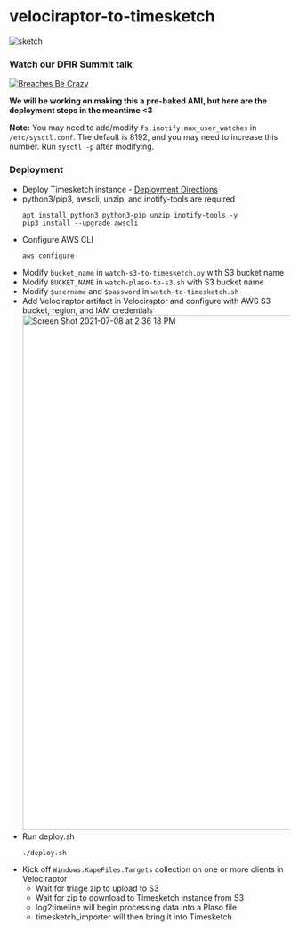 # velociraptor-to-timesketch

![sketch](https://user-images.githubusercontent.com/4219694/126829968-b613e88b-d558-4a67-a70f-c5198353b284.jpg)

### Watch our DFIR Summit talk
[![Breaches Be Crazy](http://img.youtube.com/vi/AuOWMz1nXqk/0.jpg)](https://www.youtube.com/watch?v=AuOWMz1nXqk "Breaches Be Crazy")

**We will be working on making this a pre-baked AMI, but here are the deployment steps in the meantime <3**

**Note:** You may need to add/modify `fs.inotify.max_user_watches` in `/etc/sysctl.conf`. The default is 8192, and you may need to increase this number. Run `sysctl -p` after modifying.


### Deployment
* Deploy Timesketch instance - [Deployment Directions](https://github.com/google/timesketch/blob/master/docs/getting-started/install.md)
* python3/pip3, awscli, unzip, and inotify-tools are required
  ```
  apt install python3 python3-pip unzip inotify-tools -y
  pip3 install --upgrade awscli
  ```
* Configure AWS CLI
  ```
  aws configure 
  ```
* Modify `bucket_name` in `watch-s3-to-timesketch.py` with S3 bucket name
* Modify `BUCKET_NAME` in `watch-plaso-to-s3.sh` with S3 bucket name
* Modify `$username` and `$password` in `watch-to-timesketch.sh` 
* Add Velociraptor artifact in Velociraptor and configure with AWS S3 bucket, region, and IAM credentials
  <img width="924" alt="Screen Shot 2021-07-08 at 2 36 18 PM" src="https://user-images.githubusercontent.com/1244979/124973850-114cdc80-dffa-11eb-8267-fc97488993b2.png">
* Run deploy.sh
  ```
  ./deploy.sh
  ```
* Kick off `Windows.KapeFiles.Targets` collection on one or more clients in Velociraptor
  * Wait for triage zip to upload to S3
  * Wait for zip to download to Timesketch instance from S3
  * log2timeline will begin processing data into a Plaso file
  * timesketch_importer will then bring it into Timesketch
